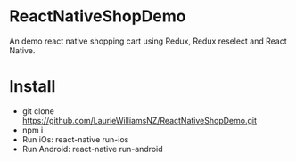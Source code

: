 # ReactNativeShopDemo

An demo react native shopping cart using Redux, Redux reselect and React Native.

# Install

- git clone https://github.com/LaurieWilliamsNZ/ReactNativeShopDemo.git
- npm i
- Run iOs: react-native run-ios  
- Run Android: react-native run-android  
